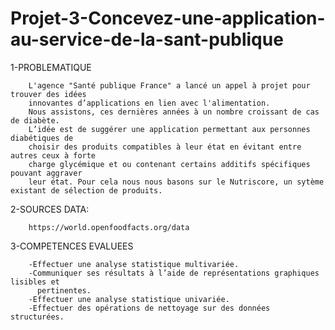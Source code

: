 # Projet-3-Concevez-une-application-au-service-de-la-sant-publique


1-PROBLEMATIQUE

		L'agence "Santé publique France" a lancé un appel à projet pour trouver des idées 
		innovantes d’applications en lien avec l'alimentation. 
		Nous assistons, ces dernières années à un nombre croissant de cas de diabète.
		L’idée est de suggérer une application permettant aux personnes diabétiques de 
		choisir des produits compatibles à leur état en évitant entre autres ceux à forte 
		charge glycémique et ou contenant certains additifs spécifiques pouvant aggraver 
		leur état. Pour cela nous nous basons sur le Nutriscore, un sytème existant de sélection de produits.

2-SOURCES DATA: 

		https://world.openfoodfacts.org/data

3-COMPETENCES EVALUEES

		-Effectuer une analyse statistique multivariée.
		-Communiquer ses résultats à l’aide de représentations graphiques lisibles et
		  pertinentes.
		-Effectuer une analyse statistique univariée.
		-Effectuer des opérations de nettoyage sur des données structurées.
